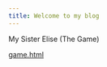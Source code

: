 ```yaml
---
title: Welcome to my blog
---
```


My Sister Elise
(The Game)

[game.html](https://github.com/JesseJonesDesign/github-pages/blob/d54803eda2dce2a11ece893fe64a8156385c8122/game.html)
